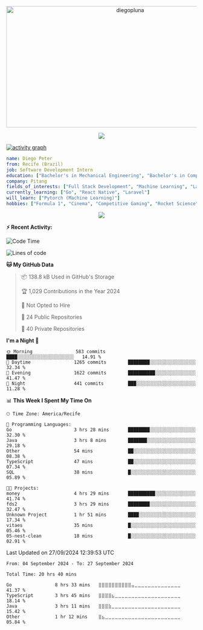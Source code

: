 <p align="center">
  <img src="https://socialify.git.ci/diegopluna/diegopluna/image?font=Inter&forks=1&issues=1&language=1&name=1&owner=1&pattern=Brick%20Wall&pulls=1&stargazers=1&theme=Dark" alt="diegopluna" width="640" height="320" />
</p>

<p align="center">
  <img src="https://github-profile-trophy.vercel.app/?username=diegopluna&theme=tokyonight&column=-1"/>
</p>

[![activity graph](https://github-readme-activity-graph.vercel.app/graph?username=diegopluna&theme=github-dark-dimmed&custom_title=diegopluna%20Activity%20Graph&hide_border=true)](https://github.com/ashutosh00710/github-readme-activity-graph)

```yaml
name: Diego Peter
from: Recife (Brazil)
job: Software Development Intern
education: ["Bachelor's in Mechanical Engineering", "Bachelor's in Computer Science"]
company: Pitang
fields_of_interests: ["Full Stack Development", "Machine Learning", "Large Language Models", "Computer Vision"]
currently_learning: ["Go", "React Native", "Laravel"]
will_learn: ["Pytorch (Machine Learning)"]
hobbies: ["Formula 1", "Cinema", "Competitive Gaming", "Rocket Science"]
```
<p align="center">
  <img src="https://music-profile.rayriffy.com/theme/dark.svg?uid=001361.7bf259d2dfb9456ca71b61612518bc5f.0128" />
</p>

**:zap: Recent Activity:**

<!--START_SECTION:activity-->
<!--END_SECTION:activity-->

<!--START_SECTION:waka-->
![Code Time](http://img.shields.io/badge/Code%20Time-19%20hrs%209%20mins-blue)

![Lines of code](https://img.shields.io/badge/From%20Hello%20World%20I%27ve%20Written-3.5%20million%20lines%20of%20code-blue)

**🐱 My GitHub Data** 

> 📦 138.8 kB Used in GitHub's Storage 
 > 
> 🏆 1,029 Contributions in the Year 2024
 > 
> 🚫 Not Opted to Hire
 > 
> 📜 24 Public Repositories 
 > 
> 🔑 40 Private Repositories 
 > 
**I'm a Night 🦉** 

```text
🌞 Morning                583 commits         ████░░░░░░░░░░░░░░░░░░░░░   14.91 % 
🌆 Daytime                1265 commits        ████████░░░░░░░░░░░░░░░░░   32.34 % 
🌃 Evening                1622 commits        ██████████░░░░░░░░░░░░░░░   41.47 % 
🌙 Night                  441 commits         ███░░░░░░░░░░░░░░░░░░░░░░   11.28 % 
```


📊 **This Week I Spent My Time On** 

```text
🕑︎ Time Zone: America/Recife

💬 Programming Languages: 
Go                       3 hrs 28 mins       ████████░░░░░░░░░░░░░░░░░   32.30 % 
Java                     3 hrs 8 mins        ███████░░░░░░░░░░░░░░░░░░   29.18 % 
Other                    54 mins             ██░░░░░░░░░░░░░░░░░░░░░░░   08.38 % 
TypeScript               47 mins             ██░░░░░░░░░░░░░░░░░░░░░░░   07.34 % 
SQL                      38 mins             █░░░░░░░░░░░░░░░░░░░░░░░░   05.89 % 

🐱‍💻 Projects: 
money                    4 hrs 29 mins       ██████████░░░░░░░░░░░░░░░   41.74 % 
fds2                     3 hrs 29 mins       ████████░░░░░░░░░░░░░░░░░   32.47 % 
Unknown Project          1 hr 51 mins        ████░░░░░░░░░░░░░░░░░░░░░   17.34 % 
vitaes                   35 mins             █░░░░░░░░░░░░░░░░░░░░░░░░   05.46 % 
05-nest-clean            18 mins             █░░░░░░░░░░░░░░░░░░░░░░░░   02.91 % 
```


 Last Updated on 27/09/2024 12:39:53 UTC
<!--END_SECTION:waka-->

<!--START_SECTION:waka-simple-->

```text
From: 04 September 2024 - To: 27 September 2024

Total Time: 20 hrs 40 mins

Go                8 hrs 33 mins   ⣿⣿⣿⣿⣿⣿⣿⣿⣿⣿⣤⣀⣀⣀⣀⣀⣀⣀⣀⣀⣀⣀⣀⣀⣀   41.37 %
TypeScript        3 hrs 45 mins   ⣿⣿⣿⣿⣦⣀⣀⣀⣀⣀⣀⣀⣀⣀⣀⣀⣀⣀⣀⣀⣀⣀⣀⣀⣀   18.14 %
Java              3 hrs 11 mins   ⣿⣿⣿⣷⣀⣀⣀⣀⣀⣀⣀⣀⣀⣀⣀⣀⣀⣀⣀⣀⣀⣀⣀⣀⣀   15.42 %
Other             1 hr 12 mins    ⣿⣦⣀⣀⣀⣀⣀⣀⣀⣀⣀⣀⣀⣀⣀⣀⣀⣀⣀⣀⣀⣀⣀⣀⣀   05.84 %
```

<!--END_SECTION:waka-simple-->
